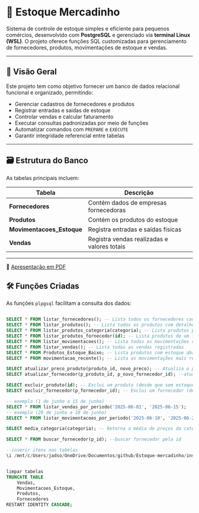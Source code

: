 # 🛒 Estoque Mercadinho

Sistema de controle de estoque simples e eficiente para pequenos comércios, desenvolvido com **PostgreSQL** e gerenciado via **terminal Linux (WSL)**. O projeto oferece funções SQL customizadas para gerenciamento de fornecedores, produtos, movimentações de estoque e vendas.

---

## 📌 Visão Geral

Este projeto tem como objetivo fornecer um banco de dados relacional funcional e organizado, permitindo:

- Gerenciar cadastros de fornecedores e produtos
- Registrar entradas e saídas de estoque
- Controlar vendas e calcular faturamento
- Executar consultas padronizadas por meio de funções
- Automatizar comandos com `PREPARE` e `EXECUTE`
- Garantir integridade referencial entre tabelas

---

## 🗃️ Estrutura do Banco

As tabelas principais incluem:

| Tabela                 | Descrição                                   |
|------------------------|---------------------------------------------|
| **Fornecedores**       | Contém dados de empresas fornecedoras       |
| **Produtos**           | Contém os produtos do estoque               |
| **Movimentacoes_Estoque** | Registra entradas e saídas físicas       |
| **Vendas**             | Registra vendas realizadas e valores totais |

---

📄 [Apresentação em PDF](slides_apresentacao.pdf)

## 🛠️ Funções Criadas

As funções `plpgsql` facilitam a consulta dos dados:

```sql

SELECT * FROM listar_fornecedores(); -- Lista todos os fornecedores cadastrados
SELECT * FROM listar_produtos(); -- Lista todos os produtos com detalhes completos
SELECT * FROM listar_produtos_categoria(categoria); -- Lista produtos por categoria
SELECT * FROM listar_produtos_fornecedor(id); -- Lista produtos de um fornecedor específico
SELECT * FROM listar_movimentacoes(); -- Lista todas as movimentações registradas
SELECT * FROM listar_vendas(); -- Lista todas as vendas registradas
SELECT * FROM Produtos_Estoque_Baixo; -- Lista produtos com estoque abaixo do mínimo (view ou função específica)
SELECT * FROM movimentacao_recente(); -- Lista as movimentações mais recentes (últimas entradas/saídas)

SELECT atualizar_preco_produto(produto_id, novo_preco); -- Atualiza o preço de um produto específico
SELECT atualizar_fornecedor(p_produto_id, p_novo_fornecedor_id); --atualiza o fornecedor

SELECT excluir_produto(id); -- Exclui um produto (desde que sem estoque)
SELECT excluir_fornecedor(p_fornecedor_id); -- Exclui um fornecedor (desde que não forneca nehnum produto atualmente)

-- exemplo (1 de junho a 15 de junho)
SELECT * FROM listar_vendas_por_periodo('2025-06-01', '2025-06-15');
-- exemplo (20 de junho a 28 de junho)
SELECT * FROM listar_movimentacoes_por_periodo('2025-06-10', '2025-06-28');

SELECT media_categoria(categoria); -- Retorna a média de preços da categoria

SELECT * FROM buscar_fornecedor(p_id); --buscar fornecedor pelo id

--inserir itens nas tabelas
\i /mnt/c/Users/jadso/OneDrive/Documentos/github/Estoque-mercadinho/inserts_script.sql


limpar tabelas
TRUNCATE TABLE
    Vendas,
    Movimentacoes_Estoque,
    Produtos,
    Fornecedores
RESTART IDENTITY CASCADE;